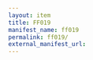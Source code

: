 ```yaml
---
layout: item
title: FF019
manifest_name: ff019
permalink: ff019/
external_manifest_url: 
---
```

<!-- Add an essay or interpretive material below this line,
using HTML or markdown.  Do not modify this file above this line -->
